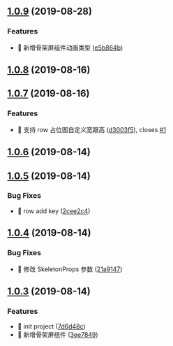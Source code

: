 ## [1.0.9](https://github.com/lentoo/taro-skeleton/compare/1.0.8...1.0.9) (2019-08-28)


### Features

* 🎸 新增骨架屏组件动画类型 ([e5b864b](https://github.com/lentoo/taro-skeleton/commit/e5b864b))



## [1.0.8](https://github.com/lentoo/taro-skeleton/compare/1.0.7...1.0.8) (2019-08-16)



## [1.0.7](https://github.com/lentoo/taro-skeleton/compare/1.0.6...1.0.7) (2019-08-16)


### Features

* 🎸 支持 row 占位图自定义宽跟高 ([d3003f5](https://github.com/lentoo/taro-skeleton/commit/d3003f5)), closes [#1](https://github.com/lentoo/taro-skeleton/issues/1)



## [1.0.6](https://github.com/lentoo/taro-skeleton/compare/1.0.5...1.0.6) (2019-08-14)



## [1.0.5](https://github.com/lentoo/taro-skeleton/compare/1.0.4...1.0.5) (2019-08-14)


### Bug Fixes

* 🐛 row add key ([2cee2c4](https://github.com/lentoo/taro-skeleton/commit/2cee2c4))



## [1.0.4](https://github.com/lentoo/taro-skeleton/compare/1.0.3...1.0.4) (2019-08-14)


### Bug Fixes

* 🐛 修改 SkeletonProps 参数 ([21a9147](https://github.com/lentoo/taro-skeleton/commit/21a9147))



## [1.0.3](https://github.com/lentoo/taro-skeleton/compare/7d6d48c...1.0.3) (2019-08-14)


### Features

* 🎸 init project ([7d6d48c](https://github.com/lentoo/taro-skeleton/commit/7d6d48c))
* 🎸 新增骨架屏组件 ([3ee7849](https://github.com/lentoo/taro-skeleton/commit/3ee7849))



